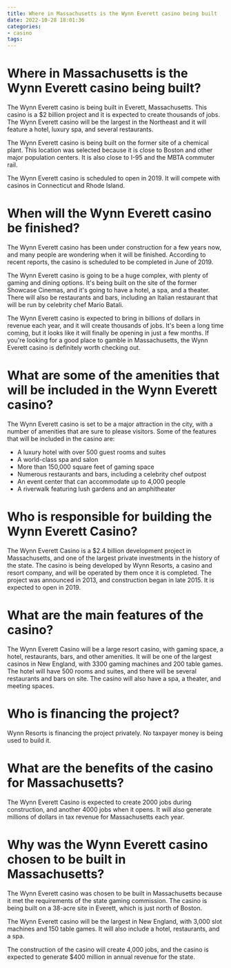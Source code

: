 ```yaml
---
title: Where in Massachusetts is the Wynn Everett casino being built
date: 2022-10-28 18:01:36
categories:
- casino
tags:
---
```



#  Where in Massachusetts is the Wynn Everett casino being built?

The Wynn Everett casino is being built in Everett, Massachusetts. This casino is a $2 billion project and it is expected to create thousands of jobs. The Wynn Everett casino will be the largest in the Northeast and it will feature a hotel, luxury spa, and several restaurants.

The Wynn Everett casino is being built on the former site of a chemical plant. This location was selected because it is close to Boston and other major population centers. It is also close to I-95 and the MBTA commuter rail.

The Wynn Everett casino is scheduled to open in 2019. It will compete with casinos in Connecticut and Rhode Island.

#  When will the Wynn Everett casino be finished?

The Wynn Everett casino has been under construction for a few years now, and many people are wondering when it will be finished. According to recent reports, the casino is scheduled to be completed in June of 2019.

The Wynn Everett casino is going to be a huge complex, with plenty of gaming and dining options. It's being built on the site of the former Showcase Cinemas, and it's going to have a hotel, a spa, and a theater. There will also be restaurants and bars, including an Italian restaurant that will be run by celebrity chef Mario Batali.

The Wynn Everett casino is expected to bring in billions of dollars in revenue each year, and it will create thousands of jobs. It's been a long time coming, but it looks like it will finally be opening in just a few months. If you're looking for a good place to gamble in Massachusetts, the Wynn Everett casino is definitely worth checking out.

#  What are some of the amenities that will be included in the Wynn Everett casino?

The Wynn Everett casino is set to be a major attraction in the city, with a number of amenities that are sure to please visitors. Some of the features that will be included in the casino are:

- A luxury hotel with over 500 guest rooms and suites
- A world-class spa and salon
- More than 150,000 square feet of gaming space
- Numerous restaurants and bars, including a celebrity chef outpost
- An event center that can accommodate up to 4,000 people
- A riverwalk featuring lush gardens and an amphitheater

#  Who is responsible for building the Wynn Everett Casino?

The Wynn Everett Casino is a $2.4 billion development project in Massachusetts, and one of the largest private investments in the history of the state. The casino is being developed by Wynn Resorts, a casino and resort company, and will be operated by them once it is completed. The project was announced in 2013, and construction began in late 2015. It is expected to open in 2019.

# What are the main features of the casino?

The Wynn Everett Casino will be a large resort casino, with gaming space, a hotel, restaurants, bars, and other amenities. It will be one of the largest casinos in New England, with 3300 gaming machines and 200 table games. The hotel will have 500 rooms and suites, and there will be several restaurants and bars on site. The casino will also have a spa, a theater, and meeting spaces.

# Who is financing the project?

Wynn Resorts is financing the project privately. No taxpayer money is being used to build it.

# What are the benefits of the casino for Massachusetts?

The Wynn Everett Casino is expected to create 2000 jobs during construction, and another 4000 jobs when it opens. It will also generate millions of dollars in tax revenue for Massachusetts each year.

#  Why was the Wynn Everett casino chosen to be built in Massachusetts?

The Wynn Everett casino was chosen to be built in Massachusetts because it met the requirements of the state gaming commission. The casino is being built on a 38-acre site in Everett, which is just north of Boston.

The Wynn Everett casino will be the largest in New England, with 3,000 slot machines and 150 table games. It will also include a hotel, restaurants, and a spa.

The construction of the casino will create 4,000 jobs, and the casino is expected to generate $400 million in annual revenue for the state.